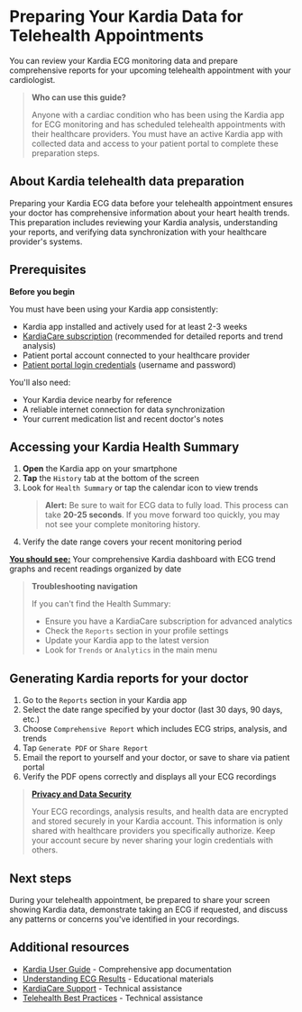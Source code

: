 # Preparing Your Kardia Data for Telehealth Appointments

You can review your Kardia ECG monitoring data and prepare comprehensive reports for your upcoming telehealth appointment with your cardiologist.

> **Who can use this guide?**
>
> Anyone with a cardiac condition who has been using the Kardia app for ECG monitoring and has scheduled telehealth appointments with their healthcare providers. You must have an active Kardia app with collected data and access to your patient portal to complete these preparation steps.

## About Kardia telehealth data preparation

Preparing your Kardia ECG data before your telehealth appointment ensures your doctor has comprehensive information about your heart health trends. This preparation includes reviewing your Kardia analysis, understanding your reports, and verifying data synchronization with your healthcare provider's systems.

## Prerequisites

**Before you begin**
 
You must have been using your Kardia app consistently:
 - Kardia app installed and actively used for at least 2-3 weeks
 - [KardiaCare subscription](https://kardia.com/products/kardiacare?srsltid=AfmBOooIw1_2WPVplJJrWiOK3uvpJ_29bq-NRNDbwXgdv5BCPvI1xCrQ) (recommended for detailed reports and trend analysis) 
 - Patient portal account connected to your healthcare provider
 - [Patient portal login credentials](https://app.alivecor.com/login) (username and password)

 You'll also need:
 - Your Kardia device nearby for reference
 - A reliable internet connection for data synchronization
 - Your current medication list and recent doctor's notes

 ## Accessing your Kardia Health Summary

1. **Open** the Kardia app on your smartphone
2. **Tap** the `History` tab at the bottom of the screen
3. Look for `Health Summary` or tap the calendar icon to view trends
    > **Alert:** Be sure to wait for ECG data to fully load. This process can take **20-25 seconds**.
    > If you move forward too quickly, you may not see your complete monitoring history.
5. Verify the date range covers your recent monitoring period

[**You should see:**](#) Your comprehensive Kardia dashboard with ECG trend graphs and recent readings organized by date

> **Troubleshooting navigation**
>
> If you can't find the Health Summary:
> - Ensure you have a KardiaCare subscription for advanced analytics
> - Check the `Reports` section in your profile settings
> - Update your Kardia app to the latest version
> - Look for `Trends` or `Analytics` in the main menu

## Generating Kardia reports for your doctor

1. Go to the `Reports` section in your Kardia app
2. Select the date range specified by your doctor (last 30 days, 90 days, etc.)
3. Choose `Comprehensive Report` which includes ECG strips, analysis, and trends
4. Tap `Generate PDF` or `Share Report`
5. Email the report to yourself and your doctor, or save to share via patient portal
6. Verify the PDF opens correctly and displays all your ECG recordings

> [**Privacy and Data Security**](#)
>
> Your ECG recordings, analysis results, and health data are encrypted and stored securely in your Kardia account. This information is only shared with healthcare providers you specifically authorize. Keep your account secure by never sharing your login credentials with others.

## Next steps

During your telehealth appointment, be prepared to share your screen showing Kardia data, demonstrate taking an ECG if requested, and discuss any patterns or concerns you've identified in your recordings.

## Additional resources

- [Kardia User Guide](https://kardia.com/assets/old/app-user-manuals/00LB17.15-en.pdf) - Comprehensive app documentation
- [Understanding ECG Results](https://alivecor.com/products) - Educational materials
- [KardiaCare Support](https://alivecor.zendesk.com/hc/en-us/requests/new) - Technical assistance
- [Telehealth Best Practices](https://telehealth.hhs.gov/patients/why-use-telehealth) - Technical assistance